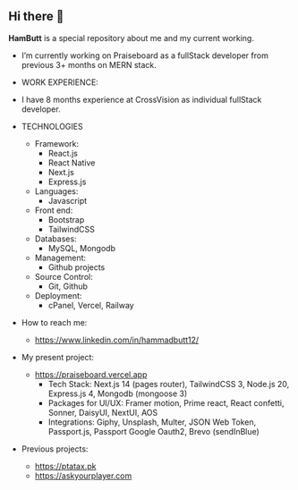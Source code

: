 ## Hi there 👋

**HamButt** is a special repository about me and my current working.

- I’m currently working on Praiseboard as a fullStack developer from previous 3+ months on MERN stack.
  
- WORK EXPERIENCE:
- I have 8 months experience at CrossVision as individual fullStack developer.
  
- TECHNOLOGIES
  - Framework:
      - React.js
      - React Native
      - Next.js
      - Express.js
  - Languages:
      - Javascript
  - Front end:
      - Bootstrap
      - TailwindCSS
  - Databases:
      - MySQL, Mongodb
  - Management:
      - Github projects
  - Source Control:
      - Git, Github
  - Deployment:
      - cPanel, Vercel, Railway
  
- How to reach me:
  - https://www.linkedin.com/in/hammadbutt12/
  
- My present project:
  - https://praiseboard.vercel.app
    - Tech Stack: Next.js 14 (pages router), TailwindCSS 3, Node.js 20, Express.js 4, Mongodb (mongoose 3)
    - Packages for UI/UX: Framer motion, Prime react, React confetti, Sonner, DaisyUI, NextUI, AOS
    - Integrations: Giphy, Unsplash, Multer, JSON Web Token, Passport.js, Passport Google Oauth2, Brevo (sendInBlue)
    
- Previous projects:
  - https://ptatax.pk
  - https://askyourplayer.com



